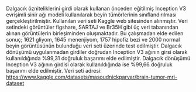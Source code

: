 Dalgacık özniteliklerini girdi olarak kullanan önceden eğitilmiş Inception V3 evrişimli sinir ağı modeli kullanılarak beyin tümörlerinin sınıflandırılması gerçekleştirilmiştir. 
Kullanılan veri seti Kaggle web sitesinden alınmıştır. Veri setindeki görüntüler figshare, SARTAJ ve Br35H gibi üç veri tabanından alınan görüntülerin birleşiminden oluşmaktadır. Bu çalışmadan elde edilen sonuç; 1621 gliyom, 1645 menenjiyom, 1757 hipofiz bezi ve 2000 normal beyin görüntüsünün bulunduğu veri seti üzerinde test edilmiştir. Dalgacık dönüşümü uygulanmadan girdiler doğrudan Inception V3 ağının girsi olarak kullanıldığında %99,31 doğruluk başarımı elde edilmiştir. Dalgacık dönüşümü Inception V3 ağının girdisi olarak kullanıldığında ise %99,66 doğruluk başarımı elde edilmiştir. Veri seti adresi: https://www.kaggle.com/datasets/masoudnickparvar/brain-tumor-mri-dataset
